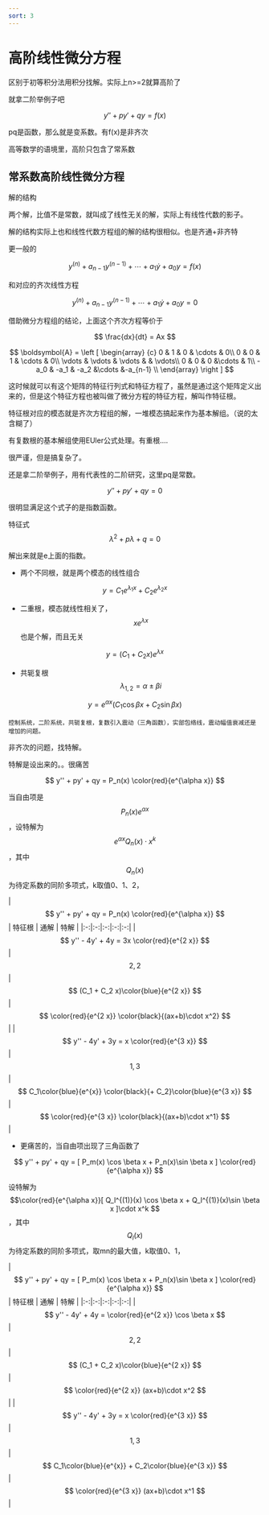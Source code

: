 ```yaml
---
sort: 3
---
```

# 高阶线性微分方程

区别于初等积分法用积分找解。实际上n>=2就算高阶了

就拿二阶举例子吧

$$ y'' + py' +  qy = f(x) $$

pq是函数，那么就是变系数。有f(x)是非齐次

高等数学的语境里，高阶只包含了常系数

## 常系数高阶线性微分方程

解的结构

两个解，比值不是常数，就叫成了线性无关的解，实际上有线性代数的影子。

解的结构实际上也和线性代数方程组的解的结构很相似。也是齐通+非齐特

更一般的

$$ y^{(n)} + a_{n-1}y^{(n-1)} + \cdots + a_1 \dot y + a_0y=f(x) $$

和对应的齐次线性方程

$$ y^{(n)} + a_{n-1}y^{(n-1)} + \cdots + a_1 \dot y + a_0y = 0 $$


借助微分方程组的结论，上面这个齐次方程等价于

$$ \frac{dx}{dt} = Ax $$

$$
\boldsymbol{A} = 
\left [ \begin{array} {c}
0   & 1 & 0 & \cdots & 0\\  
0   & 0 & 1 & \cdots & 0\\  
\vdots    & \vdots  & \vdots & & \vdots\\ 
0   & 0 & 0 &\cdots & 1\\ 
-a_0  & -a_1 &  -a_2 &\cdots  &-a_{n-1}  \\ 
\end{array} \right ]
$$


这时候就可以有这个矩阵的特征行列式和特征方程了，虽然是通过这个矩阵定义出来的，但是这个特征方程也被叫做了微分方程的特征方程，解叫作特征根。


特征根对应的模态就是齐次方程组的解，一堆模态搞起来作为基本解组。（说的太含糊了）

有复数根的基本解组使用EUler公式处理。有重根....



很严谨，但是搞复杂了。

还是拿二阶举例子，用有代表性的二阶研究，这里pq是常数。

$$ y'' + py' +  qy = 0 $$

很明显满足这个式子的是指数函数。

特征式$$ \lambda^2 + p\lambda + q = 0 $$

解出来就是e上面的指数。


- 两个不同根，就是两个模态的线性组合

$$ y = C_1e^{\lambda_1 x} + C_2e^{\lambda_2 x} $$

- 二重根，模态就线性相关了，$$ xe^{\lambda x} $$也是个解，而且无关

$$ y = (C_1 + C_2 x)e^{\lambda x} $$

- 共轭复根$$ \lambda_{1,2} = \alpha \pm \beta i $$

$$ y = e^{\alpha x }(C_1 \cos \beta x + C_2 \sin\beta x) $$


```note
控制系统，二阶系统，共轭复根，复数引入震动（三角函数），实部包络线，震动幅值衰减还是增加的问题。
```

非齐次的问题，找特解。

特解是设出来的。。很痛苦

$$ y'' + py' + qy = P_n(x) \color{red}{e^{\alpha x}} $$

当自由项是$$ P_n(x)e^{\alpha x} $$，设特解为$$ e^{\alpha x} Q_n(x)\cdot x^k $$，其中$$  Q_n(x) $$为待定系数的同阶多项式，k取值0、1、2，


| $$ y'' + py' + qy = P_n(x) \color{red}{e^{\alpha x}} $$ | 特征根 |  通解 | 特解 |
|:-:|:-:|:-:|:-:|:-:|
| $$ y'' - 4y' + 4y = 3x \color{red}{e^{2 x}} $$ | $$ 2,2 $$ | $$ (C_1 + C_2 x)\color{blue}{e^{2 x}} $$ |  $$ \color{red}{e^{2 x}} \color{black}{(ax+b)\cdot x^2} $$ |
|$$ y'' - 4y' + 3y = x \color{red}{e^{3 x}} $$| $$ 1,3 $$ | $$ C_1\color{blue}{e^{x}} \color{black}{+ C_2}\color{blue}{e^{3 x}} $$ |  $$ \color{red}{e^{3 x}} \color{black}{(ax+b)\cdot x^1} $$ |



- 更痛苦的，当自由项出现了三角函数了

$$ y'' + py' + qy = [ P_m(x) \cos \beta x + P_n(x)\sin \beta x ] \color{red}{e^{\alpha x}} $$

设特解为$$\color{red}{e^{\alpha x}}[ Q_l^{(1)}(x) \cos \beta x + Q_l^{(1)}(x)\sin \beta x ]\cdot x^k $$，其中$$  Q_l(x) $$为待定系数的同阶多项式，取mn的最大值，k取值0、1，


| $$ y'' + py' + qy = [ P_m(x) \cos \beta x + P_n(x)\sin \beta x ] \color{red}{e^{\alpha x}} $$ | 特征根 |  通解 | 特解 |
|:-:|:-:|:-:|:-:|:-:|
| $$ y'' - 4y' + 4y = \color{red}{e^{2 x}} \cos \beta x $$ | $$ 2,2 $$ | $$ (C_1 + C_2 x)\color{blue}{e^{2 x}} $$ |  $$ \color{red}{e^{2 x}} (ax+b)\cdot x^2 $$ |
|$$ y'' - 4y' + 3y = x \color{red}{e^{3 x}} $$| $$ 1,3 $$ | $$ C_1\color{blue}{e^{x}} + C_2\color{blue}{e^{3 x}} $$ |  $$ \color{red}{e^{3 x}} (ax+b)\cdot x^1 $$ |





